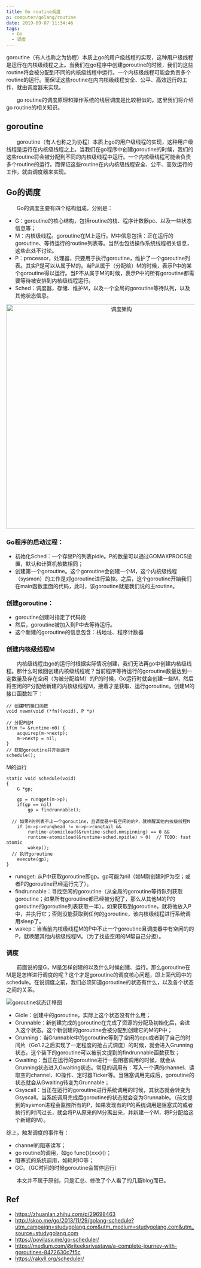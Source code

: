 ```yaml
---
title: Go routine调度
p: computer/golang/routine
date: 2019-09-07 11:34:46
tags:
  - Go
  - 调度
---
```

goroutine（有人也称之为协程）本质上go的用户级线程的实现，这种用户级线程是运行在内核级线程之上。当我们在go程序中创建goroutine的时候，我们的这些routine将会被分配到不同的内核级线程中运行。一个内核级线程可能会负责多个routine的运行。而保证这些routine在内内核级线程安全、公平、高效运行的工作，就由调度器来实现。
<!--more-->


&#8195;&#8195;go routine的调度原理和操作系统的线层调度是比较相似的。这里我们将介绍go routine的相关知识。

## goroutine
&#8195;&#8195;goroutine（有人也称之为协程）本质上go的用户级线程的实现，这种用户级线程是运行在内核级线程之上。当我们在go程序中创建goroutine的时候，我们的这些routine将会被分配到不同的内核级线程中运行。一个内核级线程可能会负责多个routine的运行。而保证这些routine在内内核级线程安全、公平、高效运行的工作，就由调度器来实现。

## Go的调度
&#8195;&#8195;Go的调度主要有四个结构组成，分别是：
- G：goroutine的核心结构，包括routine的栈、程序计数器pc、以及一些状态信息等；
- M：内核级线程。goroutine在M上运行。M中信息包括：正在运行的goroutine、等待运行的routine列表等。当然也包括操作系统线程相关信息，这些此处不讨论。
- P：processor，处理器，只要用于执行goroutine，维护了一个goroutine列表。其实P是可以从属于M的。当P从属于（分配给）M的时候，表示P中的某个goroutine得以运行。当P不从属于M的时候，表示P中的所有goroutine都需要等待被安排到内核级线程运行。
- Sched：调度器，存储、维护M，以及一个全局的goroutine等待队列，以及其他状态信息。



<p align="center">
<img src="/computer/golang/routine/go_architecture.png" alt="调度架构" style="width:600px"/>
</p>

### Go程序的启动过程：
- 初始化Sched：一个存储P的列表pidle。P的数量可以通过GOMAXPROCS设置，默认和计算机核数相同；
- 创建第一个goroutine。这个goroutine会创建一个M，这个内核级线程（sysmon）的工作是对goroutine进行监控。之后，这个goroutine开始我们在main函数里面的代码，此时，该goroutine就是我们说的主routine。


### 创建goroutine：
- goroutine创建时指定了代码段
- 然后，goroutine被加入到P中去等待运行。
- 这个新建的goroutine的信息包含：栈地址、程序计数器

### 创建内核级线程M
&#8195;&#8195;内核级线程由go的运行时根据实际情况创建，我们无法再go中创建内核级线程。那什么时候回创建内核级线程呢？当前程序等待运行的goroutine数量达到一定数量及存在空闲（为被分配给M）的P的时候，Go运行时就会创建一些M，然后将空闲的P分配给新建的内核级线程M，接着才是获取、运行goroutine。创建M的接口函数如下：
```
// 创建M的接口函数
void newm(void (*fn)(void), P *p)

// 分配P给M
if(m != &runtime·m0) {
	acquirep(m->nextp);
	m->nextp = nil;
}
// 获取goroutine并开始运行
schedule();
```


M的运行
```
static void schedule(void)
{
	G *gp;

	gp = runqget(m->p);
	if(gp == nil)
		gp = findrunnable();

  // 如果P的列表不止一个goroutine，且调度器中有空闲的的P，就唤醒其他内核级线程M
	if (m->p->runqhead != m->p->runqtail &&
		runtime·atomicload(&runtime·sched.nmspinning) == 0 &&
		runtime·atomicload(&runtime·sched.npidle) > 0)  // TODO: fast atomic
		wakep();
  // 执行goroutine
	execute(gp);
}
```

- runqget: 从P中获取goroutine即gp。gp可能为nil（如M刚创建时P为空；或者P的goroutine已经运行完了）。
- findrunnable：寻找空闲的goroutine（从全局的goroutine等待队列获取goroutine；如果所有goroutine都已经被分配了，那么从其他M的P的goroutine的goroutine列表获取一半）。如果获取到goroutine，就将他放入P中，并执行它；否则没能获取到任何的goroutine，该内核级线程进行系统调用sleep了。
- wakep：当当前内核级线程M的P中不止一个goroutine且调度器中有空闲的的P，就唤醒其他内核级线程M。（为了找些空闲的M帮自己分担）。


### 调度
&#8195;&#8195;前面说的是G，M是怎样创建的以及什么时候创建、运行。那么goroutine在M是是怎样进行调度的呢？这个才是goroutine的调度核心问题，即上面代码中的schedule。在说调度之前，我们必须知道goroutine的状态有什么，以及各个状态之间的关系。

![goroutine状态迁移图](https://pic2.zhimg.com/80/v2-36ea8b5fb3b947eee2434092a4c1d0c9_hd.jpg)

- Gidle：创建中的goroutine，实际上这个状态没有什么用；
- Grunnable：新创建完成的goroutine在完成了资源的分配及初始化后，会进入这个状态。这个新创建的goroutine会被分配到创建它的M的P中；
- Grunning：当Grunnable中的goroutine等到了空闲的cpu或者到了自己的时间片（Go1.2之后实现了一定程度的抢占式调度）的时候，就会进入Grunning状态。这个装下的goroutine可以被前文提到的findrunnable函数获取；
- Gwaiting：当正在运行的goroutine进行一些阻塞调用的时候，就会从Grunning状态进入Gwaiting状态。常见的调用有：写入一个满的channel、读取空的channel、IO操作、定时器Ticker等。当阻塞调用完成后，goroutine的状态就会从Gwaiting转变为Grunnable；
- Gsyscall：当正在运行的goroutine进行系统调用的时候，其状态就会转变为Gsyscall。当系统调用完成后goroutine的状态就会变为Grunnable。（前文提到的sysmon进程会监控所有的P，如果发现有的P的系统调用是阻塞式的或者执行的时间过长，就会将P从原来的M分离出来，并新建一个M，将P分配给这个新建的M）。

综上，触发调度的事件有：
- channel的阻塞读写；
- go routine的调用，如go func(){xxx}()；
- 阻塞式的系统调用，如耗时IO等；
- GC。（GC时间的时候goroutine会暂停运行）


&#8195;&#8195;本文并不属于原创，只是汇总、修改了个人看了的几篇blog而已。

## Ref
- https://zhuanlan.zhihu.com/p/29698463
- http://skoo.me/go/2013/11/29/golang-schedule?utm_campaign=studygolang.com&utm_medium=studygolang.com&utm_source=studygolang.com
- https://povilasv.me/go-scheduler/
- https://medium.com/@riteeksrivastava/a-complete-journey-with-goroutines-8472630c7f5c
- https://rakyll.org/scheduler/

